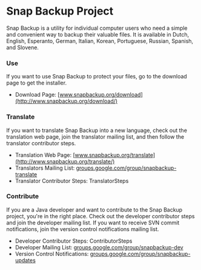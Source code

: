 # Snap Backup Project #
Snap Backup is a utility for individual computer users who need a simple and convenient way to backup their valuable files.  It is available in Dutch, English, Esperanto, German, Italian, Korean, Portuguese, Russian, Spanish, and Slovene.


### Use ###
If you want to use Snap Backup to protect your files, go to the download page to get the installer.
  * Download Page:  [www.snapbackup.org/download](http://www.snapbackup.org/download/)


### Translate ###
If you want to translate Snap Backup into a new language, check out the translation web page, join the translator mailing list, and then follow the translator contributor steps.
  * Translation Web Page:  [www.snapbackup.org/translate](http://www.snapbackup.org/translate/)
  * Translators Mailing List:  [groups.google.com/group/snapbackup-translate](http://groups.google.com/group/snapbackup-translate)
  * Translator Contributor Steps:  TranslatorSteps


### Contribute ###
If you are a Java developer and want to contribute to the Snap Backup project, you're in the right place.  Check out the developer contributor steps and join the developer mailing list.  If you want to receive SVN commit notifications, join the version control notifications mailing list.
  * Developer Contributor Steps:  ContributorSteps
  * Developer Mailing List:  [groups.google.com/group/snapbackup-dev](http://groups.google.com/group/snapbackup-dev)
  * Version Control Notifications:  [groups.google.com/group/snapbackup-updates](http://groups.google.com/group/snapbackup-updates)